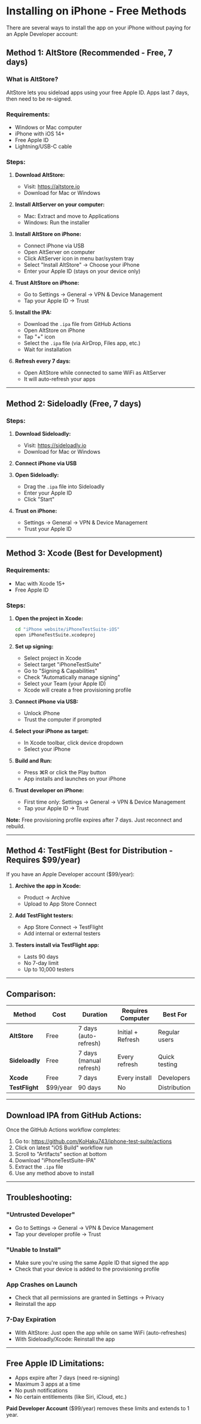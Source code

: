 # Installing on iPhone - Free Methods

There are several ways to install the app on your iPhone without paying for an Apple Developer account:

## Method 1: AltStore (Recommended - Free, 7 days)

### What is AltStore?
AltStore lets you sideload apps using your free Apple ID. Apps last 7 days, then need to be re-signed.

### Requirements:
- Windows or Mac computer
- iPhone with iOS 14+
- Free Apple ID
- Lightning/USB-C cable

### Steps:

1. **Download AltStore:**
   - Visit: https://altstore.io
   - Download for Mac or Windows

2. **Install AltServer on your computer:**
   - Mac: Extract and move to Applications
   - Windows: Run the installer

3. **Install AltStore on iPhone:**
   - Connect iPhone via USB
   - Open AltServer on computer
   - Click AltServer icon in menu bar/system tray
   - Select "Install AltStore" → Choose your iPhone
   - Enter your Apple ID (stays on your device only)

4. **Trust AltStore on iPhone:**
   - Go to Settings → General → VPN & Device Management
   - Tap your Apple ID → Trust

5. **Install the IPA:**
   - Download the `.ipa` file from GitHub Actions
   - Open AltStore on iPhone
   - Tap "+" icon
   - Select the `.ipa` file (via AirDrop, Files app, etc.)
   - Wait for installation

6. **Refresh every 7 days:**
   - Open AltStore while connected to same WiFi as AltServer
   - It will auto-refresh your apps

---

## Method 2: Sideloadly (Free, 7 days)

### Steps:

1. **Download Sideloadly:**
   - Visit: https://sideloadly.io
   - Download for Mac or Windows

2. **Connect iPhone via USB**

3. **Open Sideloadly:**
   - Drag the `.ipa` file into Sideloadly
   - Enter your Apple ID
   - Click "Start"

4. **Trust on iPhone:**
   - Settings → General → VPN & Device Management
   - Trust your Apple ID

---

## Method 3: Xcode (Best for Development)

### Requirements:
- Mac with Xcode 15+
- Free Apple ID

### Steps:

1. **Open the project in Xcode:**
   ```bash
   cd "iPhone website/iPhoneTestSuite-iOS"
   open iPhoneTestSuite.xcodeproj
   ```

2. **Set up signing:**
   - Select project in Xcode
   - Select target "iPhoneTestSuite"
   - Go to "Signing & Capabilities"
   - Check "Automatically manage signing"
   - Select your Team (your Apple ID)
   - Xcode will create a free provisioning profile

3. **Connect iPhone via USB:**
   - Unlock iPhone
   - Trust the computer if prompted

4. **Select your iPhone as target:**
   - In Xcode toolbar, click device dropdown
   - Select your iPhone

5. **Build and Run:**
   - Press ⌘R or click the Play button
   - App installs and launches on your iPhone

6. **Trust developer on iPhone:**
   - First time only: Settings → General → VPN & Device Management
   - Tap your Apple ID → Trust

**Note:** Free provisioning profile expires after 7 days. Just reconnect and rebuild.

---

## Method 4: TestFlight (Best for Distribution - Requires $99/year)

If you have an Apple Developer account ($99/year):

1. **Archive the app in Xcode:**
   - Product → Archive
   - Upload to App Store Connect

2. **Add TestFlight testers:**
   - App Store Connect → TestFlight
   - Add internal or external testers

3. **Testers install via TestFlight app:**
   - Lasts 90 days
   - No 7-day limit
   - Up to 10,000 testers

---

## Comparison:

| Method | Cost | Duration | Requires Computer | Best For |
|--------|------|----------|-------------------|----------|
| **AltStore** | Free | 7 days (auto-refresh) | Initial + Refresh | Regular users |
| **Sideloadly** | Free | 7 days (manual refresh) | Every refresh | Quick testing |
| **Xcode** | Free | 7 days | Every install | Developers |
| **TestFlight** | $99/year | 90 days | No | Distribution |

---

## Download IPA from GitHub Actions:

Once the GitHub Actions workflow completes:

1. Go to: https://github.com/KoHaku743/iphone-test-suite/actions
2. Click on latest "iOS Build" workflow run
3. Scroll to "Artifacts" section at bottom
4. Download "iPhoneTestSuite-IPA"
5. Extract the `.ipa` file
6. Use any method above to install

---

## Troubleshooting:

### "Untrusted Developer"
- Go to Settings → General → VPN & Device Management
- Tap your developer profile → Trust

### "Unable to Install"
- Make sure you're using the same Apple ID that signed the app
- Check that your device is added to the provisioning profile

### App Crashes on Launch
- Check that all permissions are granted in Settings → Privacy
- Reinstall the app

### 7-Day Expiration
- With AltStore: Just open the app while on same WiFi (auto-refreshes)
- With Sideloadly/Xcode: Reinstall the app

---

## Free Apple ID Limitations:

- Apps expire after 7 days (need re-signing)
- Maximum 3 apps at a time
- No push notifications
- No certain entitlements (like Siri, iCloud, etc.)

**Paid Developer Account** ($99/year) removes these limits and extends to 1 year.

